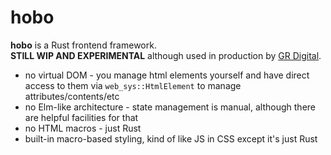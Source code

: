 # hobo

**hobo** is a Rust frontend framework.    
**STILL WIP AND EXPERIMENTAL** although used in production by [GR Digital](https://grdigital.co.uk/).

* no virtual DOM - you manage html elements yourself and have direct access to them via `web_sys::HtmlElement` to manage attributes/contents/etc
* no Elm-like architecture - state management is manual, although there are helpful facilities for that
* no HTML macros - just Rust
* built-in macro-based styling, kind of like JS in CSS except it's just Rust
